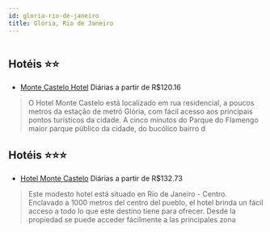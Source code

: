 ```yaml
---
id: gloria-rio-de-janeiro
title: Glória, Rio de Janeiro
---
```


<center><img src="http://cdn.smyrooms.com/cloudcontent/fotos/agregadorHotelero/0002/62160/262160/12.jpg?f=15067556" alt="" /></center>


## Hotéis ⭐️⭐️

-    [Monte Castelo Hotel](https://www.hurb.com/aud/https://www.hurb.com/hoteis/gloria/monte-castelo-hotel-JNP-JP050379?cmp=18055) Diárias a partir de R$120.16
   > O Hotel Monte Castelo está localizado em rua residencial, a poucos metros da estação de metrô Glória, com fácil acesso aos principais pontos turísticos da cidade. A cinco minutos do Parque do Flamengo   maior parque público da cidade, do bucólico bairro d

## Hotéis ⭐️⭐️⭐️

-    [Hotel Monte Castelo](https://www.hurb.com/aud/https://www.hurb.com/hoteis/gloria/hotel-monte-castelo-JNP-JP020562?cmp=18055) Diárias a partir de R$132.73
   > Este modesto hotel está situado en Rio de Janeiro - Centro. Enclavado a 1000 metros del centro del pueblo, el hotel brinda un fácil acceso a todo lo que este destino tiene para ofrecer. Desde la propiedad se puede acceder fácilmente a las principales zona
